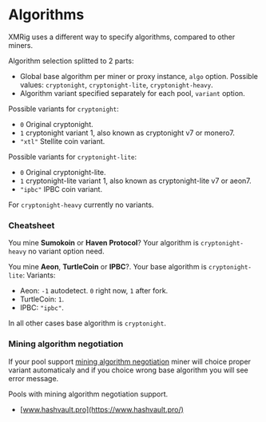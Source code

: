 # Algorithms

XMRig uses a different way to specify algorithms, compared to other miners.

Algorithm selection splitted to 2 parts:

 * Global base algorithm per miner or proxy instance, `algo` option. Possible values: `cryptonight`, `cryptonight-lite`, `cryptonight-heavy`.
 * Algorithm variant specified separately for each pool, `variant` option.

Possible variants for `cryptonight`:

 * `0` Original cryptonight.
 * `1` cryptonight variant 1, also known as cryptonight v7 or monero7.
 * `"xtl"` Stellite coin variant.

Possible variants for `cryptonight-lite`:

 * `0` Original cryptonight-lite.
 * `1` cryptonight-lite variant 1, also known as cryptonight-lite v7 or aeon7.
 * `"ipbc"` IPBC coin variant.

For `cryptonight-heavy` currently no variants.


### Cheatsheet

You mine **Sumokoin** or **Haven Protocol**?
Your algorithm is `cryptonight-heavy` no variant option need.

You mine **Aeon**, **TurtleCoin** or **IPBC**?.
Your base algorithm is `cryptonight-lite`:
Variants:
 * Aeon: `-1` autodetect. `0` right now, `1` after fork.
 * TurtleCoin: `1`.
 * IPBC: `"ipbc"`.

In all other cases base algorithm is `cryptonight`.

### Mining algorithm negotiation
If your pool support [mining algorithm negotiation](https://github.com/xmrig/xmrig-proxy/issues/168) miner will choice proper variant automaticaly and if you choice wrong base algorithm you will see error message.

Pools with mining algorithm negotiation support.
 * [www.hashvault.pro](https://www.hashvault.pro/)